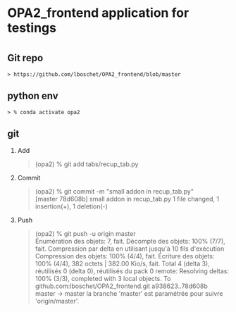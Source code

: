 
#
# OPA2_frontend application for testings
#

## Git repo

    > https://github.com/lboschet/OPA2_frontend/blob/master

## python env 

    > % conda activate opa2

## git 

1) Add

    > (opa2) % git add tabs/recup_tab.py                   

2) Commit 

    > (opa2) %  git commit -m "small addon in recup_tab.py"  
    [master 78d608b] small addon in recup_tab.py
    1 file changed, 1 insertion(+), 1 deletion(-)

3)  Push

    > (opa2) % git push -u origin master                    
    Énumération des objets: 7, fait.
    Décompte des objets: 100% (7/7), fait.
    Compression par delta en utilisant jusqu'à 10 fils d'exécution
    Compression des objets: 100% (4/4), fait.
    Écriture des objets: 100% (4/4), 382 octets | 382.00 Kio/s, fait.
    Total 4 (delta 3), réutilisés 0 (delta 0), réutilisés du pack 0
    remote: Resolving deltas: 100% (3/3), completed with 3 local objects.
    To github.com:lboschet/OPA2_frontend.git
    a938623..78d608b  master -> master
    la branche 'master' est paramétrée pour suivre 'origin/master'.